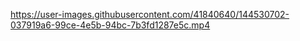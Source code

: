 https://user-images.githubusercontent.com/41840640/144530702-037919a6-99ce-4e5b-94bc-7b3fd1287e5c.mp4
